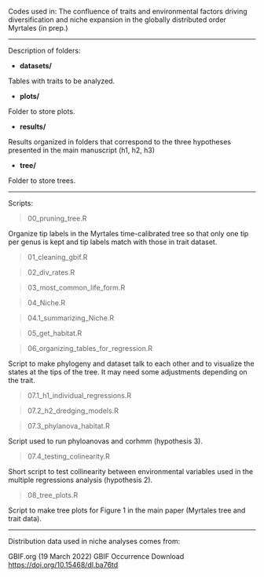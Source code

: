 Codes used in: The confluence of traits and environmental factors driving diversification and niche expansion in the globally distributed order Myrtales (in prep.)

----
Description of folders: 
 
- **datasets/** 

Tables with traits to be analyzed. 

- **plots/** 

Folder to store plots. 

- **results/** 

Results organized in folders that correspond to the three hypotheses presented in the main manuscript (h1, h2, h3)

- **tree/** 

Folder to store trees.  

----
Scripts:

> 00_pruning_tree.R

Organize tip labels in the Myrtales time-calibrated tree so that only one tip per genus is kept and tip labels match with those in trait dataset.

> 01_cleaning_gbif.R 



> 02_div_rates.R

 

> 03_most_common_life_form.R 



> 04_Niche.R 



> 04.1_summarizing_Niche.R 



> 05_get_habitat.R 



> 06_organizing_tables_for_regression.R 

Script to make phylogeny and dataset talk to each other and to visualize the states at the tips of the tree. It may need some adjustments depending on the trait. 

> 07.1_h1_individual_regressions.R 



> 07.2_h2_dredging_models.R 



> 07.3_phylanova_habitat.R 

Script used to run phyloanovas and corhmm (hypothesis 3).

> 07.4_testing_colinearity.R 

Short script to test collinearity between environmental variables used in the multiple regressions analysis (hypothesis 2).

> 08_tree_plots.R 

Script to make tree plots for Figure 1 in the main paper (Myrtales tree and trait data).


----
Distribution data used in niche analyses comes from:

GBIF.org (19 March 2022) GBIF Occurrence Download https://doi.org/10.15468/dl.ba76td
